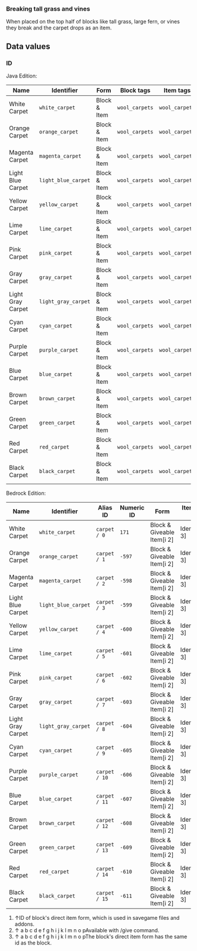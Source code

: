 ### Breaking tall grass and vines
When placed on the top half of blocks like tall grass, large fern, or vines they break and the carpet drops as an item.

## Data values
### ID
Java Edition:

| Name              | Identifier          | Form         | Block tags     | Item tags      | Translation key                     |
|-------------------|---------------------|--------------|----------------|----------------|-------------------------------------|
| White Carpet      | `white_carpet`      | Block & Item | `wool_carpets` | `wool_carpets` | `block.minecraft.white_carpet`      |
| Orange Carpet     | `orange_carpet`     | Block & Item | `wool_carpets` | `wool_carpets` | `block.minecraft.orange_carpet`     |
| Magenta Carpet    | `magenta_carpet`    | Block & Item | `wool_carpets` | `wool_carpets` | `block.minecraft.magenta_carpet`    |
| Light Blue Carpet | `light_blue_carpet` | Block & Item | `wool_carpets` | `wool_carpets` | `block.minecraft.light_blue_carpet` |
| Yellow Carpet     | `yellow_carpet`     | Block & Item | `wool_carpets` | `wool_carpets` | `block.minecraft.yellow_carpet`     |
| Lime Carpet       | `lime_carpet`       | Block & Item | `wool_carpets` | `wool_carpets` | `block.minecraft.lime_carpet`       |
| Pink Carpet       | `pink_carpet`       | Block & Item | `wool_carpets` | `wool_carpets` | `block.minecraft.pink_carpet`       |
| Gray Carpet       | `gray_carpet`       | Block & Item | `wool_carpets` | `wool_carpets` | `block.minecraft.gray_carpet`       |
| Light Gray Carpet | `light_gray_carpet` | Block & Item | `wool_carpets` | `wool_carpets` | `block.minecraft.light_gray_carpet` |
| Cyan Carpet       | `cyan_carpet`       | Block & Item | `wool_carpets` | `wool_carpets` | `block.minecraft.cyan_carpet`       |
| Purple Carpet     | `purple_carpet`     | Block & Item | `wool_carpets` | `wool_carpets` | `block.minecraft.purple_carpet`     |
| Blue Carpet       | `blue_carpet`       | Block & Item | `wool_carpets` | `wool_carpets` | `block.minecraft.blue_carpet`       |
| Brown Carpet      | `brown_carpet`      | Block & Item | `wool_carpets` | `wool_carpets` | `block.minecraft.brown_carpet`      |
| Green Carpet      | `green_carpet`      | Block & Item | `wool_carpets` | `wool_carpets` | `block.minecraft.green_carpet`      |
| Red Carpet        | `red_carpet`        | Block & Item | `wool_carpets` | `wool_carpets` | `block.minecraft.red_carpet`        |
| Black Carpet      | `black_carpet`      | Block & Item | `wool_carpets` | `wool_carpets` | `block.minecraft.black_carpet`      |

Bedrock Edition:

| Name              | Identifier          | Alias ID      | Numeric ID | Form                       | Item ID[i 1]   | Item tags                    | Translation key              |
|-------------------|---------------------|---------------|------------|----------------------------|----------------|------------------------------|------------------------------|
| White Carpet      | `white_carpet`      | `carpet / 0`  | `171`      | Block & Giveable Item[i 2] | Identical[i 3] | `minecraft:vibration_damper` | `tile.carpet.white.name`     |
| Orange Carpet     | `orange_carpet`     | `carpet / 1`  | `-597`     | Block & Giveable Item[i 2] | Identical[i 3] | `minecraft:vibration_damper` | `tile.carpet.orange.name`    |
| Magenta Carpet    | `magenta_carpet`    | `carpet / 2`  | `-598`     | Block & Giveable Item[i 2] | Identical[i 3] | `minecraft:vibration_damper` | `tile.carpet.magenta.name`   |
| Light Blue Carpet | `light_blue_carpet` | `carpet / 3`  | `-599`     | Block & Giveable Item[i 2] | Identical[i 3] | `minecraft:vibration_damper` | `tile.carpet.lightBlue.name` |
| Yellow Carpet     | `yellow_carpet`     | `carpet / 4`  | `-600`     | Block & Giveable Item[i 2] | Identical[i 3] | `minecraft:vibration_damper` | `tile.carpet.yellow.name`    |
| Lime Carpet       | `lime_carpet`       | `carpet / 5`  | `-601`     | Block & Giveable Item[i 2] | Identical[i 3] | `minecraft:vibration_damper` | `tile.carpet.lime.name`      |
| Pink Carpet       | `pink_carpet`       | `carpet / 6`  | `-602`     | Block & Giveable Item[i 2] | Identical[i 3] | `minecraft:vibration_damper` | `tile.carpet.pink.name`      |
| Gray Carpet       | `gray_carpet`       | `carpet / 7`  | `-603`     | Block & Giveable Item[i 2] | Identical[i 3] | `minecraft:vibration_damper` | `tile.carpet.gray.name`      |
| Light Gray Carpet | `light_gray_carpet` | `carpet / 8`  | `-604`     | Block & Giveable Item[i 2] | Identical[i 3] | `minecraft:vibration_damper` | `tile.carpet.silver.name`    |
| Cyan Carpet       | `cyan_carpet`       | `carpet / 9`  | `-605`     | Block & Giveable Item[i 2] | Identical[i 3] | `minecraft:vibration_damper` | `tile.carpet.cyan.name`      |
| Purple Carpet     | `purple_carpet`     | `carpet / 10` | `-606`     | Block & Giveable Item[i 2] | Identical[i 3] | `minecraft:vibration_damper` | `tile.carpet.purple.name`    |
| Blue Carpet       | `blue_carpet`       | `carpet / 11` | `-607`     | Block & Giveable Item[i 2] | Identical[i 3] | `minecraft:vibration_damper` | `tile.carpet.blue.name`      |
| Brown Carpet      | `brown_carpet`      | `carpet / 12` | `-608`     | Block & Giveable Item[i 2] | Identical[i 3] | `minecraft:vibration_damper` | `tile.carpet.brown.name`     |
| Green Carpet      | `green_carpet`      | `carpet / 13` | `-609`     | Block & Giveable Item[i 2] | Identical[i 3] | `minecraft:vibration_damper` | `tile.carpet.green.name`     |
| Red Carpet        | `red_carpet`        | `carpet / 14` | `-610`     | Block & Giveable Item[i 2] | Identical[i 3] | `minecraft:vibration_damper` | `tile.carpet.red.name`       |
| Black Carpet      | `black_carpet`      | `carpet / 15` | `-611`     | Block & Giveable Item[i 2] | Identical[i 3] | `minecraft:vibration_damper` | `tile.carpet.black.name`     |

1. ↑ID of block's direct item form, which is used in savegame files and addons.
2. ↑ a b c d e f g h i j k l m n o pAvailable with /give command.
3. ↑ a b c d e f g h i j k l m n o pThe block's direct item form has the same id as the block.



